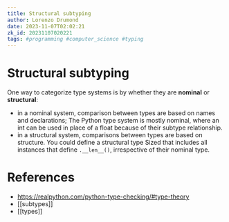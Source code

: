 ```yaml
---
title: Structural subtyping
author: Lorenzo Drumond
date: 2023-11-07T02:02:21
zk_id: 20231107020221
tags: #programming #computer_science #typing
---
```



# Structural subtyping
One way to categorize type systems is by whether they are **nominal**
or **structural**:
- in a nominal system, comparison between types are based on names and declarations; The Python type system is mostly nominal, where an int can be used in place of a float because of their subtype relationship.
- in a structural system, comparisons between types are based on structure. You could define a structural type Sized that includes all instances that define `.__len__()`, irrespective of their nominal type.

# References
- https://realpython.com/python-type-checking/#type-theory
- [[subtypes]]
- [[types]]
